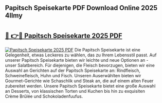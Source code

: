 ## Papitsch Speisekarte PDF Download Online 2025 4lImy

# <h2><a href="http://gceesce.nevu.top/?p=Papitsch+Speisekarte">🔗 👉🔴 Papitsch Speisekarte 2025 PDF</a></h2>

[![Papitsch Speisekarte 2025 PDF](https://i.imgur.com/dBaPXMq.png)](http://gceesce.nevu.top/?p=Papitsch+Speisekarte)
Die Papitsch Speisekarte ist eine Gelegenheit, etwas Leckeres zu wählen, das zu Ihrem Lebensstil passt. Auf unserer Papitsch Speisekarte bieten wir leichte und neue Optionen an - unser Salatbereich. Für diejenigen, die Fleisch bevorzugen, bieten wir eine Auswahl an Gerichten auf der Papitsch Speisekarte an: Rindfleisch, Schweinefleisch, Huhn und Fisch. Unseren Auserwählten bieten wir Gourmet-Gerichte wie Schaschlik und Steak an, die auf einem alten Feuer zubereitet werden. Unsere Papitsch Speisekarte bietet eine große Auswahl an Desserts, von klassischen Torten und Kuchen bis hin zu exquisiten Crème Brûlée und Schokoladenfuufus.
